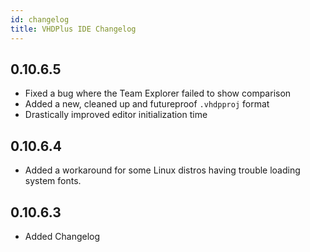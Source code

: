 ```yaml
---
id: changelog
title: VHDPlus IDE Changelog
---
```


## 0.10.6.5

- Fixed a bug where the Team Explorer failed to show comparison
- Added a new, cleaned up and futureproof `.vhdpproj` format
- Drastically improved editor initialization time

## 0.10.6.4

- Added a workaround for some Linux distros having trouble loading system fonts.

## 0.10.6.3

- Added Changelog